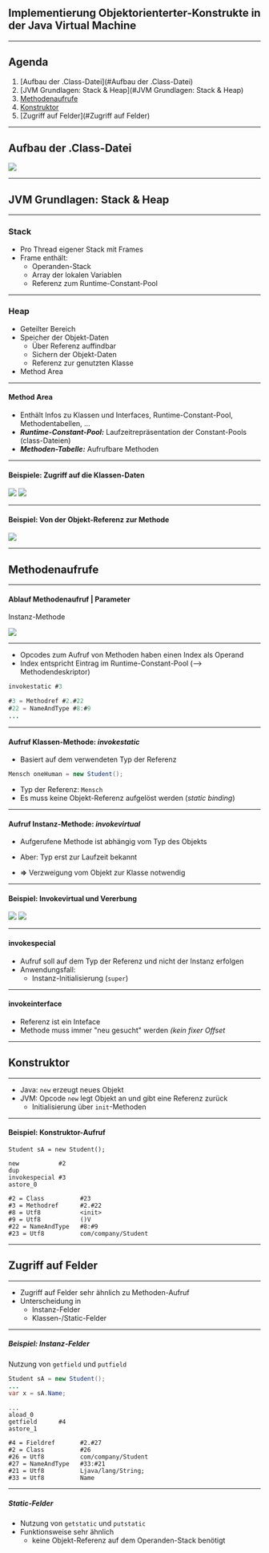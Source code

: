 ## Implementierung Objektorienterter-Konstrukte in der Java Virtual Machine

---

## Agenda
1. [Aufbau der .Class-Datei](#Aufbau der .Class-Datei)
2. [JVM Grundlagen: Stack & Heap](#JVM Grundlagen: Stack & Heap)
3. [Methodenaufrufe](#Methodenaufrufe)
4. [Konstruktor](#Konstruktor)
5. [Zugriff auf Felder](#Zugriff auf Felder)

---

## Aufbau der .Class-Datei

![](Grafiken/AufbauClassDatei.png)

---

## JVM Grundlagen: Stack & Heap

---

### Stack
- Pro Thread eigener Stack mit Frames
- Frame enthält:
  - Operanden-Stack
  - Array der lokalen Variablen
  - Referenz zum Runtime-Constant-Pool

---

### Heap

- Geteilter Bereich
- Speicher der Objekt-Daten
  - Über Referenz auffindbar
  - Sichern der Objekt-Daten
  - Referenz zur genutzten Klasse
- Method Area

---

#### Method Area

- Enthält Infos zu Klassen und Interfaces, Runtime-Constant-Pool, Methodentabellen, ...
- *__Runtime-Constant-Pool:__* Laufzeitrepräsentation der Constant-Pools (class-Dateien)
- *__Methoden-Tabelle:__* Aufrufbare Methoden

---

#### Beispiele: Zugriff auf die Klassen-Daten
![](Grafiken/ObjektReferenzKlasseVariante1.png)
![](Grafiken/ObjektReferenzKlasseVariante2.png)

---

#### Beispiel: Von der Objekt-Referenz zur Methode
![](Grafiken/LinkZurMethodenTabelle.png)

---

## Methodenaufrufe

---

#### Ablauf Methodenaufruf | Parameter

Instanz-Methode

![](Grafiken/MethodenAufrufJVM.png)

---

- Opcodes zum Aufruf von Methoden haben einen Index als Operand
- Index entspricht Eintrag im Runtime-Constant-Pool (--> Methodendeskriptor)

```Java
invokestatic #3

#3 = Methodref #2.#22
#22 = NameAndType #8:#9
...
```

---

#### Aufruf Klassen-Methode: *invokestatic*
- Basiert auf dem verwendeten Typ der Referenz
```Java
Mensch oneHuman = new Student();
```
- Typ der Referenz:  ```Mensch```
- Es muss keine Objekt-Referenz aufgelöst werden (*static binding*)

---

#### Aufruf Instanz-Methode: *invokevirtual*
- Aufgerufene Methode ist abhängig vom Typ des Objekts

- Aber: Typ erst zur Laufzeit bekannt  
- **=>** Verzweigung vom Objekt zur Klasse notwendig 

---

#### Beispiel: Invokevirtual und Vererbung
![](Grafiken/UMLHierarchie.png)
![](Grafiken/MethodenTabelleAusHierarchie.png)

---

#### invokespecial
- Aufruf soll auf dem Typ der Referenz und nicht der Instanz erfolgen
- Anwendungsfall:
  - Instanz-Initialisierung (```super```)

---

#### invokeinterface
- Referenz ist ein Inteface
- Methode muss immer "neu gesucht" werden *(kein fixer Offset*

---

## Konstruktor

---

- Java: ```new``` erzeugt neues Objekt
- JVM: Opcode ```new``` legt Objekt an und gibt eine Referenz zurück
	- Initialisierung über ```init```-Methoden

---

#### Beispiel: Konstruktor-Aufruf
```
Student sA = new Student();
```
```
new           #2                  
dup
invokespecial #3                 
astore_0
```
```
#2 = Class          #23
#3 = Methodref      #2.#22
#8 = Utf8           <init>
#9 = Utf8           ()V
#22 = NameAndType   #8:#9
#23 = Utf8          com/company/Student
```

---

## Zugriff auf Felder

---

- Zugriff auf Felder sehr ähnlich zu Methoden-Aufruf
- Unterscheidung in 
	- Instanz-Felder
	- Klassen-/Static-Felder

---

##### Beispiel: Instanz-Felder
Nutzung von ```getfield``` und ```putfield```

```Java
Student sA = new Student();
...
var x = sA.Name;
```
```
...
aload_0
getfield      #4
astore_1
```
```
#4 = Fieldref       #2.#27
#2 = Class          #26
#26 = Utf8          com/company/Student
#27 = NameAndType   #33:#21
#21 = Utf8          Ljava/lang/String;
#33 = Utf8          Name
```

---

##### Static-Felder
- Nutzung von ```getstatic``` und ```putstatic```
- Funktionsweise sehr ähnlich
	- keine Objekt-Referenz auf dem Operanden-Stack benötigt